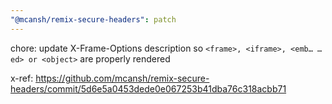 ```yaml
---
"@mcansh/remix-secure-headers": patch
---
```


chore: update X-Frame-Options description so `<frame>, <iframe>, <emb… …ed> or <object>` are properly rendered

x-ref: https://github.com/mcansh/remix-secure-headers/commit/5d6e5a0453dede0e067253b41dba76c318acbb71
